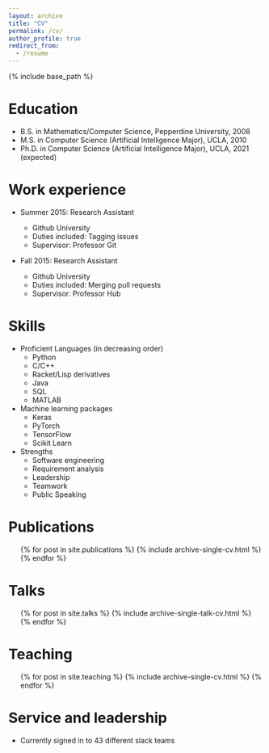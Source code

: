 ```yaml
---
layout: archive
title: "CV"
permalink: /cv/
author_profile: true
redirect_from:
  - /resume
---
```


{% include base_path %}

Education
======
* B.S. in Mathematics/Computer Science, Pepperdine University, 2008
* M.S. in Computer Science (Artificial Intelligence Major), UCLA, 2010
* Ph.D. in Computer Science (Artificial Intelligence Major), UCLA, 2021 (expected)

Work experience
======
* Summer 2015: Research Assistant
  * Github University
  * Duties included: Tagging issues
  * Supervisor: Professor Git

* Fall 2015: Research Assistant
  * Github University
  * Duties included: Merging pull requests
  * Supervisor: Professor Hub
  
Skills
======
* Proficient Languages (in decreasing order)
  * Python
  * C/C++
  * Racket/Lisp derivatives
  * Java
  * SQL
  * MATLAB
* Machine learning packages
  * Keras
  * PyTorch
  * TensorFlow
  * Scikit Learn
* Strengths
  * Software engineering
  * Requirement analysis
  * Leadership
  * Teamwork
  * Public Speaking

Publications
======
  <ul>{% for post in site.publications %}
    {% include archive-single-cv.html %}
  {% endfor %}</ul>
  
Talks
======
  <ul>{% for post in site.talks %}
    {% include archive-single-talk-cv.html %}
  {% endfor %}</ul>
  
Teaching
======
  <ul>{% for post in site.teaching %}
    {% include archive-single-cv.html %}
  {% endfor %}</ul>
  
Service and leadership
======
* Currently signed in to 43 different slack teams
